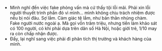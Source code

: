 - Mình nghĩ đến việc fake phỏng vấn mà cứ thấy tội lỗi mãi. Phải xin lỗi người thuyết trình phần đó vì mình... mình không chịu trách nhiệm được nếu bị nói đâu. Sợ lắm. Cảm giác tệ lắm, như bản thân nhúng chàm. Fake người nước ngoài ạ. Mà gọi vốn trăm triệu, nhưng tiền làm khảo sát có 100 người, có khi phải dựa trên dân số Hà Nội, hoặc giới trẻ, 1/10 may ra còn chấp nhận được.
- Đấy, lại nghĩ sang việc phải đi phân tích thị trường và khách hàng của mình.
